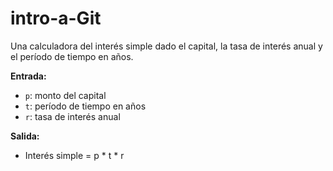 # intro-a-Git

Una calculadora del interés simple dado el capital, la tasa de interés anual y el período de tiempo en años.

**Entrada:**
   - `p`: monto del capital
   - `t`: período de tiempo en años
   - `r`: tasa de interés anual

**Salida:**
   - Interés simple = p * t * r
